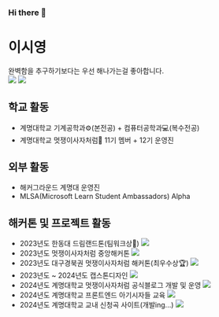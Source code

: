 ### Hi there 👋

# 이시영
완벽함을 추구하기보다는 우선 해나가는걸 좋아합니다.<br>
<a href="https://dune-fly-aa9.notion.site/69f48ad9bd224d6394f357b2c1731a23?pvs=4"><img src="https://img.shields.io/badge/notion-000000?style=flat-square&logo=notion&logoColor=white" /></a> <a href="https://www.linkedin.com/in/krsy0411/"><img src="https://img.shields.io/badge/linkedin-0A66C2?style=flat-square&logo=linkedin&logoColor=white" /></a>

## 학교 활동
* 계명대학교 기계공학과⚙️(본전공) + 컴퓨터공학과💻(복수전공)
* 계명대학교 멋쟁이사자처럼🦁 11기 멤버 + 12기 운영진

## 외부 활동
* 해커그라운드 계명대 운영진
* MLSA(Microsoft Learn Student Ambassadors) Alpha

## 해커톤 및 프로젝트 활동
* 2023년도 한동대 드림랜드톤(팀워크상👏) <a href="https://github.com/krsy0411/Purple"><img src="https://img.shields.io/badge/github-181717?style=flat-square&logo=github&logoColor=white" /></a>
* 2023년도 멋쟁이사자처럼 중앙해커톤 <a href="https://github.com/layover-ll/client"><img src="https://img.shields.io/badge/github-181717?style=flat-square&logo=github&logoColor=white" /></a>
* 2023년도 대구경북권 멋쟁이사자처럼 해커톤(최우수상🏆) <a href="https://github.com/krsy0411/Mandalart"><img src="https://img.shields.io/badge/github-181717?style=flat-square&logo=github&logoColor=white" /></a>
* 2023년도 ~ 2024년도 캡스톤디자인  <a href="https://github.com/deceit-cat/FE"><img src="https://img.shields.io/badge/github-181717?style=flat-square&logo=github&logoColor=white" /></a>
* 2024년도 계명대학교 멋쟁이사자처럼 공식블로그 개발 및 운영 <a href="https://github.com/LikeLion-BlogWeb/FrontEnd"><img src="https://img.shields.io/badge/github-181717?style=flat-square&logo=github&logoColor=white" /></a>
* 2024년도 계명대학교 프론트엔드 아기시자들 교육 <a href="https://github.com/krsy0411/12thFEStudy"><img src="https://img.shields.io/badge/github-181717?style=flat-square&logo=github&logoColor=white" /></a>
* 2024년도 계명대학교 교내 신청곡 사이트(개발ing...) <a href="https://github.com/KMU-XSpace"><img src="https://img.shields.io/badge/github-181717?style=flat-square&logo=github&logoColor=white" /></a>
